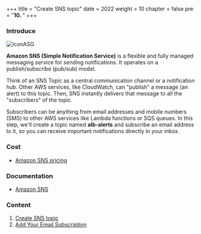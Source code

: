 +++
title = "Create SNS topic"
date = 2022
weight = 10
chapter = false
pre = "<b>10. </b>"
+++
### Introduce
![iconASG](/images/10-SNS/icon.png)

**Amazon SNS (Simple Notification Service)** is a flexible and fully managed messaging service for sending notifications. It operates on a publish/subscribe (pub/sub) model.

Think of an SNS Topic as a central communication channel or a notification hub. Other AWS services, like CloudWatch, can "publish" a message (an alert) to this topic. Then, SNS instantly delivers that message to all the "subscribers" of the topic.

Subscribers can be anything from email addresses and mobile numbers (SMS) to other AWS services like Lambda functions or SQS queues. In this step, we'll create a topic named **alb-alerts** and subscribe an email address to it, so you can receive important notifications directly in your inbox. 

### Cost
- [Amazon SNS pricing](https://aws.amazon.com/sns/pricing/)

### Documentation
- [Amazon SNS](https://docs.aws.amazon.com/sns/)
### Content
1. [Create SNS topic](10-SNS/10.1-CreateSNSTopic)
2. [Add Your Email Subscription](10-SNS/10.2-AddEmail)
